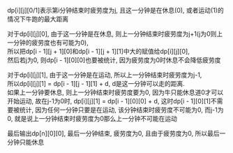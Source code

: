 dp[i][j][0/1]表示第i分钟结束时疲劳度为j, 且这一分钟是在休息(0), 或者运动(1)的情况下牛跑的最大距离  


对于dp[i][j][0], 由于这一分钟是在休息, 则上一分钟结束时疲劳度为j+1(j为0则上一分钟的疲劳度也有可能为0),   
所以把dp[i - 1][j + 1][0]和dp[i - 1][j + 1][1]中大的赋值给dp[i][j][0],  
然后若j为0, 则dp[i - 1][0][0]也要被统计, 因为疲劳度为0时休息不会降低疲劳度  


对于dp[i][j][1], 由于这一分钟是在运动, 所以上一分钟结束时疲劳度为j-1,   
所以dp[i][j][1] = dp[i - 1][j - 1][1] + d, d是这一分钟可以走的距离.   
如果上一分钟要休息, 则上一分钟结束时疲劳度要为0, 因为牛只能休息道0才可以开始运动, 故在j-1为0时, dp[i][j][1] = dp[i - 1][0][0] + d, 这时dp[i - 1][0][1]不需要被统计, 因为任何一分钟只要是在运动, 该分钟结束时疲劳度不可能为0, 而j-1为0, 就是说上一分钟结束时疲劳度为0那么上一分钟不可能在运动  

最后输出dp[n][0][0], 最后一分钟结束, 疲劳度为0, 且由于疲劳度为0, 所以最后一分钟只能休息  
